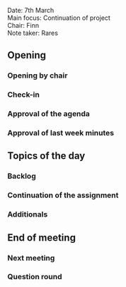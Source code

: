 Date:           7th March\
Main focus:     Continuation of project\
Chair:          Finn\
Note taker:     Rares

## Opening

### Opening by chair

### Check-in

### Approval of the agenda

### Approval of last week minutes


## Topics of the day

### Backlog

### Continuation of the assignment

### Additionals

## End of meeting

### Next meeting

### Question round